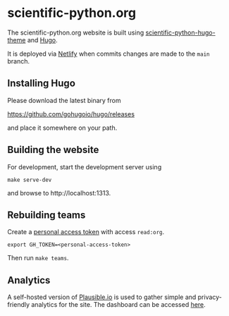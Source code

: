 # scientific-python.org

The scientific-python.org website is built using
[scientific-python-hugo-theme](https://github.com/scientific-python/scientific-python-hugo-theme)
and [Hugo](https://gohugo.io).

It is deployed via [Netlify](https://www.netlify.com/) when commits changes are made to the `main` branch.

## Installing Hugo

Please download the latest binary from

https://github.com/gohugoio/hugo/releases

and place it somewhere on your path.

## Building the website

For development, start the development server using

```
make serve-dev
```

and browse to http://localhost:1313.

## Rebuilding teams

Create a [personal access token](https://docs.github.com/en/authentication/keeping-your-account-and-data-secure/creating-a-personal-access-token)
with access `read:org`.

```
export GH_TOKEN=<personal-access-token>
```

Then run `make teams`.


## Analytics

A self-hosted version of [Plausible.io](https://plausible.io) is used to gather simple
and privacy-friendly analytics for the site. The dashboard can be accessed
[here](https://views.scientific-python.org/scientific-python.org).
